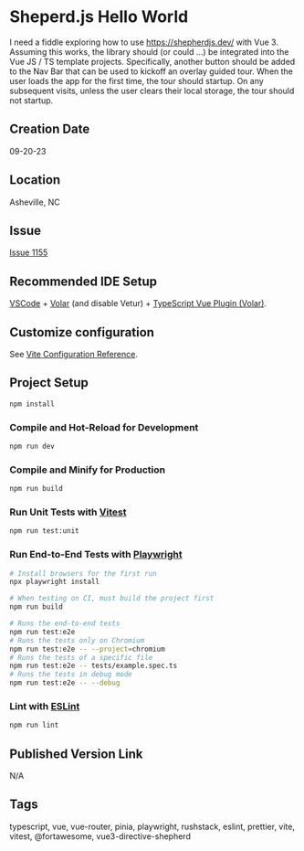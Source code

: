 Sheperd.js Hello World
======

I need a fiddle exploring how to use https://shepherdjs.dev/ with Vue 3.  Assuming this works, the library should (or could ...) be integrated into the Vue JS / TS template projects.  Specifically, another button should be added to the Nav Bar that can be used to kickoff an overlay guided tour.  When the user loads the app for
the first time, the tour should startup.  On any subsequent visits, unless the user clears their
local storage, the tour should not startup.



## Creation Date

09-20-23


## Location

Asheville, NC

## Issue

[Issue 1155](https://github.com/bradyhouse/house/issues/1155)

## Recommended IDE Setup

[VSCode](https://code.visualstudio.com/) + [Volar](https://marketplace.visualstudio.com/items?itemName=Vue.volar) (and disable Vetur) + [TypeScript Vue Plugin (Volar)](https://marketplace.visualstudio.com/items?itemName=Vue.vscode-typescript-vue-plugin).

## Customize configuration

See [Vite Configuration Reference](https://vitejs.dev/config/).

## Project Setup

```sh
npm install
```

### Compile and Hot-Reload for Development

```sh
npm run dev
```

### Compile and Minify for Production

```sh
npm run build
```

### Run Unit Tests with [Vitest](https://vitest.dev/)

```sh
npm run test:unit
```

### Run End-to-End Tests with [Playwright](https://playwright.dev)

```sh
# Install browsers for the first run
npx playwright install

# When testing on CI, must build the project first
npm run build

# Runs the end-to-end tests
npm run test:e2e
# Runs the tests only on Chromium
npm run test:e2e -- --project=chromium
# Runs the tests of a specific file
npm run test:e2e -- tests/example.spec.ts
# Runs the tests in debug mode
npm run test:e2e -- --debug
```

### Lint with [ESLint](https://eslint.org/)

```sh
npm run lint
```

## Published Version Link

N/A


## Tags

typescript, vue, vue-router, pinia, playwright, rushstack, eslint, prettier, vite, vitest, @fortawesome, vue3-directive-shepherd
